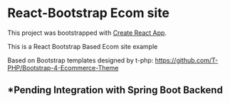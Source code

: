 # React-Bootstrap Ecom site

This project was bootstrapped with [Create React App](https://github.com/facebook/create-react-app).

This is a React Bootstrap Based Ecom site example

Based on Bootstrap templates designed by t-php: https://github.com/T-PHP/Bootstrap-4-Ecommerce-Theme


## *Pending Integration with Spring Boot Backend
